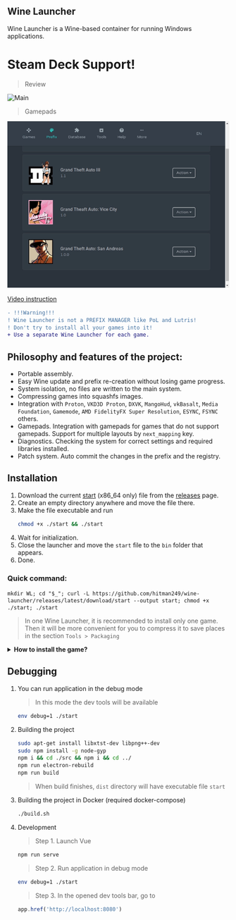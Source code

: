 ## Wine Launcher
Wine Launcher is a Wine-based container for running Windows applications. 

# Steam Deck Support!

> Review  
  
![Main](preview.gif)

> Gamepads  

![Gamepads](gamepads.gif)

[Video instruction](https://www.youtube.com/watch?v=GRlebaAVWn8)  


```diff
- !!!Warning!!!
! Wine Launcher is not a PREFIX MANAGER like PoL and Lutris!
! Don't try to install all your games into it!
+ Use a separate Wine Launcher for each game.
```

## Philosophy and features of the project:
- Portable assembly.  
- Easy Wine update and prefix re-creation without losing game progress.   
- System isolation, no files are written to the main system.  
- Compressing games into squashfs images.  
- Integration with `Proton`, `VKD3D Proton`, `DXVK`, `MangoHud`, `vkBasalt`, `Media Foundation`, `Gamemode`, 
`AMD FidelityFX Super Resolution`, `ESYNC`, `FSYNC` others.
- Gamepads. Integration with gamepads for games that do not support gamepads. Support for multiple layouts by `next_mapping` key.  
- Diagnostics. Checking the system for correct settings and required libraries installed.  
- Patch system. Auto commit the changes in the prefix and the registry.  


## Installation

1. Download the current [start](https://github.com/hitman249/wine-launcher/releases/latest/download/start) (x86_64 only) file from the [releases](https://github.com/hitman249/wine-launcher/releases) page.
2. Create an empty directory anywhere and move the file there.
3. Make the file executable and run
   ```bash
   chmod +x ./start && ./start
   ```
4. Wait for initialization.
5. Close the launcher and move the `start` file to the `bin` folder that appears.
6. Done.

### Quick command:  
```shell script
mkdir WL; cd "$_"; curl -L https://github.com/hitman249/wine-launcher/releases/latest/download/start --output start; chmod +x ./start; ./start
```

> In one Wine Launcher, it is recommended to install only one game. 
Then it will be more convenient for you to compress it to save
> places in the section `Tools > Packaging`

<details>
<summary><b>How to install the game?</b></summary>
<br>

1. Before installing the game, you need to create a new patch.
2. Give the patch a meaningful name as this word will be called the folder in which the patch is stored.
3. After installing the game, do not forget to save the patch. This will come in handy for you to upgrade **Wine** in the future to recreate the prefix.
4. If you need to install something else, repeat steps 1-3.

> The game must **be sure** installed in the `C:\Games` folder! If another folder is required, it must be reassigned to
> prefix settings, and then recreate it.

<br>
</details>


## Debugging

1. You can run application in the debug mode
    > In this mode the dev tools will be available

   ```bash
   env debug=1 ./start
   ``` 

2. Building the project

   ```bash 
   sudo apt-get install libxtst-dev libpng++-dev
   sudo npm install -g node-gyp
   npm i && cd ./src && npm i && cd ../
   npm run electron-rebuild
   npm run build
   ```  
   > When build finishes, `dist` directory will have executable file `start`

3. Building the project in Docker (required docker-compose)
   ```bash
   ./build.sh
   ```

5. Development

   > Step 1. Launch Vue

   ```bash
   npm run serve
   ```  

   > Step 2. Run application in debug mode

   ```bash
   env debug=1 ./start
   ```

   > Step 3. In the opened dev tools bar, go to

   ```js
   app.href('http://localhost:8080')
   ```
